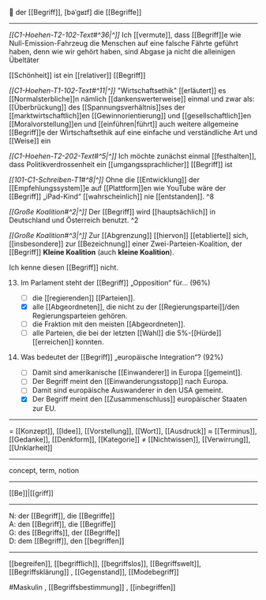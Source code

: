 🧠 der [[Begriff]], [bəˈɡʁɪf]
die [[Begriffe]]

---
*[[C1-Hoehen-T2-102-Text#^36|^]]* Ich [[vermute]], dass [[Begriff]]e wie Null-Emission-Fahrzeug die Menschen auf eine falsche Fährte geführt haben, denn wie wir gehört haben, sind Abgase ja nicht die alleinigen Übeltäter

[[Schönheit]] ist ein [[relativer]] [[Begriff]]

_[[C1-Hoehen-T1-102-Text#^11|^]]_ "Wirtschaftsethik" [[erläutert]] es [[Normalsterbliche]]n nämlich [[dankenswerterweise]] einmal und zwar als: [[Überbrückung]] des [[Spannungsverhältnis]]ses der [[marktwirtschaftlich]]en [[Gewinnorientierung]] und [[gesellschaftlich]]en [[Moralvorstellung]]en und [[einführen|führt]] auch weitere allgemeine [[Begriff]]e der Wirtschaftsethik auf eine einfache und verständliche Art und [[Weise]] ein

_[[C1-Hoehen-T2-202-Text#^5|^]]_ Ich möchte zunächst einmal [[festhalten]], dass Politikverdrossenheit ein [[umgangssprachlicher]] [[Begriff]] ist

_[[101-C1-Schreiben-T1#^8|^]]_ Ohne die [[Entwicklung]] der [[Empfehlungssystem]]e auf [[Plattform]]en wie YouTube wäre der [[Begriff]] „iPad-Kind“ [[wahrscheinlich]] nie [[entstanden]]. ^8

_[[Große Koalition#^2|^]]_ Der [[Begriff]] wird [[hauptsächlich]] in Deutschland und Österreich benutzt. ^2

_[[Große Koalition#^3|^]]_ Zur [[Abgrenzung]] [[hiervon]] [[etablierte]] sich, [[insbesondere]] zur [[Bezeichnung]] einer Zwei-Parteien-Koalition, der [[Begriff]] **Kleine Koalition** (auch **kleine Koalition**).

Ich kenne diesen [[Begriff]] nicht.

13. Im Parlament steht der [[Begriff]] „Opposition“ für… (96%)

    - [ ] die [[regierenden]] [[Parteien]].
    - [x] alle [[Abgeordneten]], die nicht zu der [[Regierungspartei]]/den Regierungsparteien gehören.
    - [ ] die Fraktion mit den meisten [[Abgeordneten]].
    - [ ] alle Parteien, die bei der letzten [[Wahl]] die 5%-[[Hürde]] [[erreichen]] konnten.

14. Was bedeutet der [[Begriff]] „europäische Integration“? (92%)


    - [ ] Damit sind amerikanische [[Einwanderer]] in Europa [[gemeint]].
    - [ ] Der Begriff meint den [[Einwanderungsstopp]] nach Europa.
    - [ ] Damit sind europäische Auswanderer in den USA gemeint.
    - [x] Der Begriff meint den [[Zusammenschluss]] europäischer Staaten zur EU.

---

= [[Konzept]], [[Idee]], [[Vorstellung]], [[Wort]], [[Ausdruck]]
≈ [[Terminus]], [[Gedanke]], [[Denkform]], [[Kategorie]]
≠ [[Nichtwissen]], [[Verwirrung]], [[Unklarheit]]

---

concept, term, notion

---

[[Be]]|[[griff]]

---

N: der [[Begriff]], die [[Begriffe]]  
A: den [[Begriff]], die [[Begriffe]]  
G: des [[Begriffs]], der [[Begriffe]]  
D: dem [[Begriff]], den [[begriffen]]

---

[[begreifen]], [[begrifflich]], [[begriffslos]], [[Begriffswelt]], [[Begriffsklärung]]
, [[Gegenstand]], [[Modebegriff]]

#Maskulin , [[Begriffsbestimmung]]
, [[inbegriffen]]